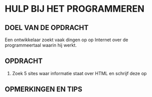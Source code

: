 # HULP BIJ HET PROGRAMMEREN

## DOEL VAN DE OPDRACHT

Een ontwikkelaar zoekt vaak dingen op op Internet over de programmeertaal waarin hij werkt.

## OPDRACHT


1. Zoek 5 sites waar informatie staat over HTML en schrijf deze op

## OPMERKINGEN EN TIPS




